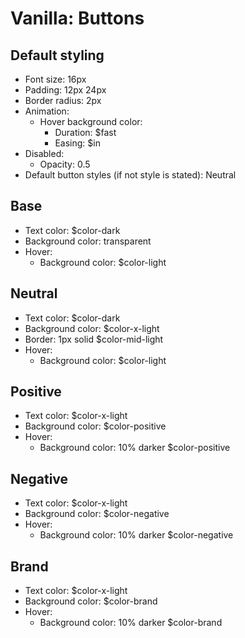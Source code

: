 # Vanilla: Buttons

## Default styling
- Font size: 16px
- Padding: 12px 24px
- Border radius: 2px
- Animation:
	- Hover background color:
		- Duration: $fast
		- Easing: $in
- Disabled:
	- Opacity: 0.5
- Default button styles (if not style is stated): Neutral

## Base
- Text color: $color-dark
- Background color: transparent
- Hover:
	- Background color: $color-light

## Neutral
- Text color: $color-dark
- Background color: $color-x-light
- Border: 1px solid $color-mid-light
- Hover:
	- Background color: $color-light

## Positive
- Text color: $color-x-light
- Background color: $color-positive
- Hover:
	- Background color: 10% darker $color-positive

## Negative
- Text color: $color-x-light
- Background color: $color-negative
- Hover:
	- Background color: 10% darker $color-negative

## Brand
- Text color: $color-x-light
- Background color: $color-brand
- Hover:
	- Background color: 10% darker $color-brand
